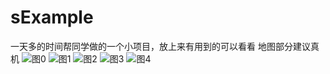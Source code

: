 # sExample
一天多的时间帮同学做的一个小项目，放上来有用到的可以看看
地图部分建议真机
![图0](https://github.com/zhangguosen3033/sExample/blob/master/Simulator%20Screen%20Shot%20-%20iPhone%208%20-%202018-04-28%20at%2017.22.27.png)
![图1](https://github.com/zhangguosen3033/sExample/blob/master/Simulator%20Screen%20Shot%20-%20iPhone%208%20-%202018-04-28%20at%2017.22.31.png)
![图2](https://github.com/zhangguosen3033/sExample/blob/master/Simulator%20Screen%20Shot%20-%20iPhone%208%20-%202018-04-28%20at%2017.22.45.png)
![图3](https://github.com/zhangguosen3033/sExample/blob/master/Simulator%20Screen%20Shot%20-%20iPhone%208%20-%202018-04-28%20at%2017.23.53.png)
![图4](https://github.com/zhangguosen3033/sExample/blob/master/Simulator%20Screen%20Shot%20-%20iPhone%208%20-%202018-04-28%20at%2017.24.04.png)
